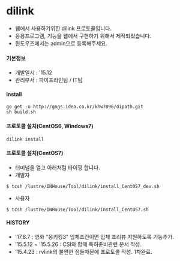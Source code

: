 # dilink
- 웹에서 사용하기위한 dilink 프로토콜입니다.
- 응용프로그램, 기능을 웹에서 구현하기 위해서 제작되었습니다.
- 윈도우즈에서는 admin으로 등록해주세요.

#### 기본정보
- 개발일시 : '15.12
- 관리부서 : 파이프라인팀 / IT팀

#### install
```
go get -u http://gogs.idea.co.kr/khw7096/dipath.git
sh build.sh
```

#### 프로토콜 설치(CentOS6, Windows7)
```
dilink install
```

#### 프로토콜 설치(CentOS7)
- 터미널을 열고 아래처럼 타이핑 합니다.
- 개발자

```
$ tcsh /lustre/INHouse/Tool/dilink/install_CentOS7_dev.sh
```

- 사용자

```
$ tcsh /lustre/INHouse/Tool/dilink/install_CentOS7.sh
```

#### HISTORY
- '17.8.7 : 영화 "몽키킹3" 입체조건이면 입체 프리뷰 지원하도록 기능추가.
- '15.5.12 ~ '15.5.26 : CSI와 함께 특허준비관련 문서 작성.
- '15.4.23 : rvlink의 불편한 점들때문에 프로토콜 작성. 1차완료.
